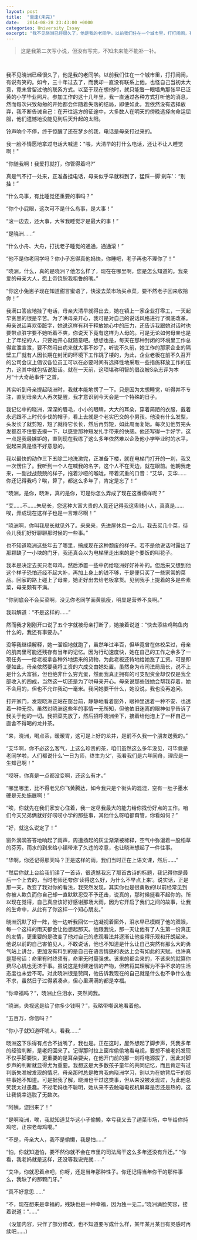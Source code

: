 ```yaml
---
layout: post
title:  "重逢(未完)"
date:   2014-08-28 23:43:00 +0000
categories: University_Essay
excerpt: "我不见晓洲已经很久了，他是我的老同学。以前我们住在一个城市里，打打闹闹，有说有笑的。如今，三十年过去了，而我却一直没有联系上他。也怪自己当初太大意，竟未曾留过他的联系方式。以至于现在想他时，就只能瞥一眼墙角那张早已泛黄的小学毕业照片。参加工作的这十几年里，我一直通过各种方式打听他的消息，然而每次兴致匆匆的开始都会伴随着失落的结局，即便如此，我依然没有选择放弃，我不断告诫自己：在开往远方的征途中，大多数人在明天的傍晚选择向命运屈服，他们遗憾地没能见到后天升起的太阳"
---
```


<div>
<blockquote class="quote-style">
这是我第二次写小说，但没有写完，不知未来能不能补一补。
</blockquote>
<br>
</div>

我不见晓洲已经很久了，他是我的老同学。以前我们住在一个城市里，打打闹闹，有说有笑的。如今，三十年过去了，而我却一直没有联系上他。也怪自己当初太大意，竟未曾留过他的联系方式。以至于现在想他时，就只能瞥一眼墙角那张早已泛黄的小学毕业照片。参加工作的这十几年里，我一直通过各种方式打听他的消息，然而每次兴致匆匆的开始都会伴随着失落的结局，即便如此，我依然没有选择放弃，我不断告诫自己：在开往远方的征途中，大多数人在明天的傍晚选择向命运屈服，他们遗憾地没能见到后天升起的太阳。

铃声响个不停，终于惊醒了还在梦乡的我，电话是母亲打过来的。

我一脸不情愿地拿过电话大喊道："喂，大清早的打什么电话，还让不让人睡觉啊！"

“你随我啊！我爱打就打，你管得着吗?”

真是气不打一处来，正准备挂电话，母亲似乎早就料到了，猛踩一脚‘刹车’：“别挂！”

“什么鸟事，有比睡觉还重要的事吗？”

“你个小屁眼，这次可不是什么鸟事，是大事！”

“滚一边去，还大事，大爷我睡觉才是最大的事！”

“是晓洲……”

“什么小舟、大舟，打扰老子睡觉的通通，通通滚！”

“他不是你老同学吗？你小子忘得真他妈快，你睡吧，老子再也不理你了！”

“晓洲，什么，真的是晓洲？他怎么样了，现在在哪里啊，您是怎么知道的。我亲爱的母亲大人，愿上帝饶恕我粗鲁的嘴。”

“你这小兔崽子现在知道甜言蜜语了，快滚去菜市场买点菜，要不然老子回来收拾你！”

我满口答应地挂了电话，母亲大清早就得出去，她在镇上一家企业打零工，一天起早贪黑的很是辛苦。为了哄母亲开心，我可是对自己的说话风格进行了彻底改革。母亲说话喜欢带脏字，她说这样有利于释放她心中的压力，还告诉我跟她对话时也要带点脏字要不她听着不爽，你说天下竟有这样为人母的。可是无论如何母亲也是上了年纪的人，只要她开心就随意吧。想想也是，每天在那种封闭的环境里工作总得宣泄宣泄，要不然闷出病来就大事不妙了。听说不久前，她工作的那家企业的隔壁工厂就有人因长期在封闭的环境下工作跳了楼的，为此，企业老板在前不久召开的公司会议上倡议各位员工可以在必要时间有选择性地采取一些措施释放工作的压力，这其中就包括说脏话。就在一天前，这项堪称明智的倡议被S杂志评为本月“十大奇葩事件”之首。

其实听到母亲提起晓洲时，我就本能地愣了一下。只是因为太想睡觉，听得并不专注，直到母亲大人再次提醒，我才意识到今天会是一个特殊的日子。

我记忆中的晓洲，深深的眉毛，小小的眼睛，大大的耳朵，穿着简陋的衣服，戴着永远跟不上时代步伐的帽子，看上去就是个老实巴交的小男孩。他没有什么发型，头发长了就剪短，短了就待它长长，然后再剪短，如此周而复始。每次见他剪完头发都忍不住要去摸一下，以感受那种短发扎手带来的快感。他还写得一手好字，这一点是我最嫉妒的，直到现在我练了这么多年依然难以企及他小学毕业时的水平，说起来真是怪不好意思的。

我以最快的动作三下五除二地洗漱完，正准备下楼，就在电梯门打开的一刹，我又一次愣住了。我听到一个人在喊我的名字，这个人不在天边，就在眼前。他朝我走来，一副战战兢兢的样子，拖着沙哑的喉咙，带着沉重的口音：“艾华，艾华……你还记得我吗？唉，算了，都这么多年了，肯定是忘了！”

“晓洲，是你，晓洲，真的是你，可是你怎么弄成了现在这番模样呢？”

“艾……不……朱局长，您这种大富大贵的人竟还记得我这卑贱小人，真真是……唉，弄成现在这样子也是一言难尽啊！”

“晓洲啊，你叫我局长就见外了。来来来，先进屋休息一会儿，我去买几个菜，待会儿我们好好聊聊那时候的一些事。”

也不知道晓洲这些年去了哪里，搞成现在这种颓废的样子。若不是他说话时露出了那颗缺了一小块的门牙，我还真会以为电梯里走出来的是个要饭的叫花子。

我本是决定去买只老母鸡，然后添置一些中药给晓洲好好补补的。但后来又想到他这个样子恐怕还经不起大补，再加上身上的钱不够，于是便只买了一些家常的菜品。回家的路上碰上了母亲，她正好出去给老板拿货。见到我手上提着的多是些素菜，母亲颇有不满。

“你到底会不会买菜啊，没见你老同学面黄肌瘦，明显是营养不良啊。”

我辩解道：“不是这样的……”

然而我才刚刚开口说了五个字就被母亲打断了，她接着说道：“快去添些鸡鸭鱼肉什么的，我还有事要办。”

没等我继续解释，她一溜烟地就跑了，虽然年过半百，但毕竟曾在体校呆过，母亲的肌肉里可能还残存有当年的记忆。因为行动速度快，她在自己的工作之余多了一项任务——给老板拿各种外地运来的货物，为此老板还特地给她涨了工资。可是即便如此，母亲依然要我将工资的六成交由她处置。虽然身为市司法局局长，说不上是什么大富翁，但也绝非什么穷光蛋，然而我真正拥有的可支配资金却仅仅是我全部收入的四成，当然这一切还是为了哄母亲开心。母亲说那些钱她会帮我存着，她不会用的，但也不允许我动一毫米。我问她要干什么，她没说，我也没再追问。

打开家门，发现晓洲正站在窗台前，静静地看着窗外，眼神里透着一种不安、也透着一种无奈。虽然对晓洲这些年的事情一无所知，但他依旧迷离的眼神似乎告诉了我关于他的一切。我把菜先放了，然后招呼晓洲坐下，接着给他泡上了一杯自己一直舍不得喝的龙井茶。

“来，晓洲，喝点茶，暖暖胃，这可是上好的龙井，是前不久我一个朋友送我的。”

“艾华啊，你不必这么客气，上这么珍贵的茶，咱们虽然这么多年没见，可毕竟是老同学啦，人们都说什么‘一日为师，终生为父’，我看我们是六年同舟，理应是一生知己啊！”

“哎呀，你真是一点都没变啊，还这么有才。”

“哪里哪里，比不得老兄你飞黄腾达，如今我只是个街头的混混，空有一肚子墨水硬是无处施展啊！”

“唉，你就先在我们家安心住着，我一定尽我最大的能力给你找份好点的工作。咱们今天兄弟俩就好好唠唠小学的那些事，其他什么呀咱都甭管，你看如何？”

“好，就这么说定了！”

窗外滴滴答答地响起了雨声，周遭扬起的灰尘渐渐被稀释，空气中弥漫着一股稻草的芬芳。雨水的到来给小镇带来了久违的凉意，也让晓洲想起了一件往事。

“华啊，你还记得那天吗？正是这样的雨，我们当时正在上语文课，然后……”

“然后你就上台给我们读了一首诗，很遗憾我忘了那首古诗的标题，我记得你是最后一个上去的，当时老师还夸你‘读得这么好，为什么不早点上来’。说实话，正是那一天，改变了我对你的看法，我突然发现，其实你也是很勇敢的!以前经常见到你被人欺负而你自己却一直默默忍受不予还击，说真的，那时候挺看不起你的。所以现在觉得，自己真应该好好感谢那场大雨，因为它开启了我们之间的故事，让我的生命中，从此有了你这样一个知心朋友。”

晓洲沉默了好一阵，他一边听我回忆一边凝视着窗外，泪水早已模糊了他的双眼，每一个这样的雨天都会让他想起那天。他跟我说，那一天让他有了人生第一份真正的友情，更重要的是改变了他对自己的悲观看法并逐渐让他变得乐观和开朗起来。他说以前的自己害怕见人，不敢说话，他也不知道是什么让自己突然有那么大的勇气站上讲台，更加没有料到的是自己在语言情感的表达上会有如此的天赋。也许真是那句话：命里有时终须有，命里无时莫强求。该来的都会来的，不该来的就算你费尽心机也无济于事。虽说这是封建迷信的产物，但若将其理解为不争不求的生活态度也未尝不可。对此晓洲很是赞同，他告诉我现在的自己就是什么也不争什么也不求，虽然日子过得紧凑点，但心里满满的都是幸福。

“你幸福吗？”，晓洲止住泪水，突然问我。

“晓洲，央视这是给了你多少钱啊？”，我略带嘲讽地看着他。

“五百万，你信吗？”

“你小子就知道吓唬人，看我……”

晓洲这下乐得有点合不拢嘴了，我也是。正在这时，屋外想起了脚步声，凭我多年的经验判断，是老妈回来了。记得那时拉上窗帘偷偷地看电视，要想不被老妈发现不仅手脚要快，更重要的是耳朵要尖，在他开门前的那一刻将电源拔了，因此对脚步声的判断就显得尤为重要。我想这是大多数孩子童年的共同记忆，而且肯定有过判断失准被发现的情况，母亲那时总是教育我向晓洲学习，别以为在她背后干的那些事她不知道。可是据我了解，晓洲也干过这类事，但从来没被发现过，为此他总笑我太过愚蠢。不过老妈也不聪明，她从来不去触碰电视机屏幕是否还是热的，这让我侥幸逃脱了无数次。

“阿姨，您回来了！”

“是啊晓洲，唉，我就知道艾华这小子偷懒，幸亏我又去了趟菜市场，中午给你炖鸡吃，正宗老母鸡嘞。”

“不是，母亲大人，我不是偷懒，我是怕……”

“怕，你就知道怕，要不然你就不会在市里的司法局干这么多年还没有升迁。”
“你看，我老妈就是这样，还没等我说完就……”

“艾华，你就忍着点吧，你呀，还是当年那种性子。你还记得当年你干的那件事么，我缺了的那颗门牙。”

“真不好意思……”

“不，现在想来是幸福的，残缺也是一种幸福，因为独一无二。”晓洲满脸笑容，接着说道：“……”

（没加内容，只作了部分修改，也不知道要写成什么样，某年某月某日有灵感时再续吧……）